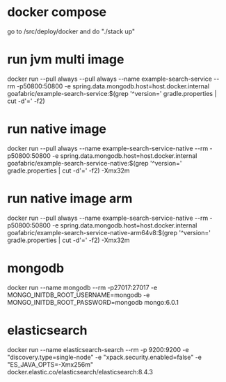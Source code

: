 # docker compose
go to /src/deploy/docker and do "./stack up"

# run jvm multi image
docker run --pull always --pull always --name example-search-service --rm -p50800:50800 -e spring.data.mongodb.host=host.docker.internal goafabric/example-search-service:$(grep '^version=' gradle.properties | cut -d'=' -f2)

# run native image
docker run --pull always --name example-search-service-native --rm -p50800:50800 -e spring.data.mongodb.host=host.docker.internal goafabric/example-search-service-native:$(grep '^version=' gradle.properties | cut -d'=' -f2) -Xmx32m

# run native image arm
docker run --pull always --name example-search-service-native --rm -p50800:50800 -e spring.data.mongodb.host=host.docker.internal goafabric/example-search-service-native-arm64v8:$(grep '^version=' gradle.properties | cut -d'=' -f2) -Xmx32m

# mongodb
docker run --name mongodb --rm -p27017:27017 -e MONGO_INITDB_ROOT_USERNAME=mongodb -e MONGO_INITDB_ROOT_PASSWORD=mongodb mongo:6.0.1

# elasticsearch
docker run --name elasticsearch-search --rm -p 9200:9200  -e "discovery.type=single-node" -e "xpack.security.enabled=false" -e "ES_JAVA_OPTS=-Xmx256m" docker.elastic.co/elasticsearch/elasticsearch:8.4.3

